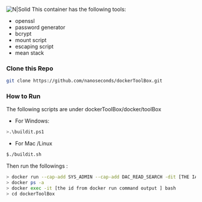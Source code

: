 
![N|Solid](https://hub.docker.com/public/images/official/registry.png)
This container has the following tools:
- openssl
- password generator
- bcrypt
- mount script
- escaping script
- mean stack

### Clone this Repo
```sh
git clone https://github.com/nanoseconds/dockerToolBox.git
```
### How  to Run
The following scripts are under dockerToolBox/docker/toolBox 
-  For Windows:
```sh
>.\buildit.ps1
```
- For Mac /Linux
```sh
$./buildit.sh
```
Then run the followings :
```sh
> docker run --cap-add SYS_ADMIN --cap-add DAC_READ_SEARCH -dit [THE IAMGE ID FOR toolbox/sh]
> docker ps -a
> docker exec -it [the id from docker run command output ] bash
> cd dockerToolBox
